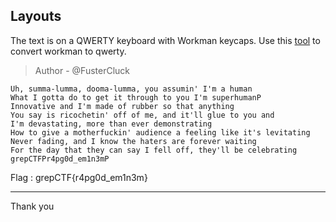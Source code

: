 ## Layouts

The text is on a QWERTY keyboard with Workman keycaps. Use this [tool](https://awsm-tools.com/keyboard-layout) to convert workman to qwerty.

> Author - @FusterCluck

```
Uh, summa-lumma, dooma-lumma, you assumin' I'm a human
What I gotta do to get it through to you I'm superhumanP
Innovative and I'm made of rubber so that anything
You say is ricochetin' off of me, and it'll glue to you and
I'm devastating, more than ever demonstrating
How to give a motherfuckin' audience a feeling like it's levitating
Never fading, and I know the haters are forever waiting
For the day that they can say I fell off, they'll be celebrating
grepCTFPr4pg0d_em1n3mP
```

Flag : grepCTF{r4pg0d_em1n3m}

---

Thank you

